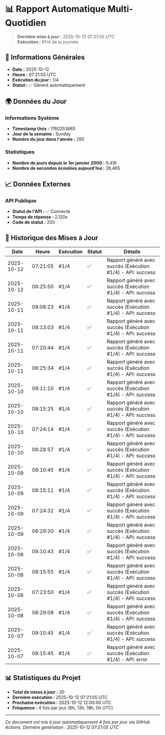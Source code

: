# 📊 Rapport Automatique Multi-Quotidien

> **Dernière mise à jour :** 2025-10-12 07:21:05 UTC  
> **Exécution :** #1/4 de la journée

## 📅 Informations Générales

- **Date :** 2025-10-12
- **Heure :** 07:21:05 UTC
- **Exécution du jour :** 1/4
- **Statut :** ✅ Généré automatiquement

## 🌍 Données du Jour

### Informations Système
- **Timestamp Unix :** 1760253665
- **Jour de la semaine :** Sunday
- **Numéro du jour dans l'année :** 285

### Statistiques
- **Nombre de jours depuis le 1er janvier 2000 :** 9,416
- **Nombre de secondes écoulées aujourd'hui :** 26,465

## 📈 Données Externes

### API Publique
- **Statut de l'API :** ✅ Connecté
- **Temps de réponse :** 2.120s
- **Code de statut :** 200

## 🔄 Historique des Mises à Jour

| Date | Heure | Exécution | Statut | Détails |
|------|-------|-----------|--------|---------|
| 2025-10-12 | 07:21:05 | #1/4 | ✅ | Rapport généré avec succès (Exécution #1/4) - API: success |
| 2025-10-12 | 06:25:50 | #1/4 | ✅ | Rapport généré avec succès (Exécution #1/4) - API: success |
| 2025-10-11 | 09:08:23 | #1/4 | ✅ | Rapport généré avec succès (Exécution #1/4) - API: success |
| 2025-10-11 | 08:13:03 | #1/4 | ✅ | Rapport généré avec succès (Exécution #1/4) - API: success |
| 2025-10-11 | 07:20:44 | #1/4 | ✅ | Rapport généré avec succès (Exécution #1/4) - API: success |
| 2025-10-11 | 06:25:34 | #1/4 | ✅ | Rapport généré avec succès (Exécution #1/4) - API: success |
| 2025-10-10 | 09:11:10 | #1/4 | ✅ | Rapport généré avec succès (Exécution #1/4) - API: success |
| 2025-10-10 | 08:15:25 | #1/4 | ✅ | Rapport généré avec succès (Exécution #1/4) - API: success |
| 2025-10-10 | 07:24:14 | #1/4 | ✅ | Rapport généré avec succès (Exécution #1/4) - API: success |
| 2025-10-10 | 06:28:57 | #1/4 | ✅ | Rapport généré avec succès (Exécution #1/4) - API: success |
| 2025-10-09 | 09:10:45 | #1/4 | ✅ | Rapport généré avec succès (Exécution #1/4) - API: success |
| 2025-10-09 | 08:15:11 | #1/4 | ✅ | Rapport généré avec succès (Exécution #1/4) - API: success |
| 2025-10-09 | 07:24:32 | #1/4 | ✅ | Rapport généré avec succès (Exécution #1/4) - API: success |
| 2025-10-09 | 06:29:20 | #1/4 | ✅ | Rapport généré avec succès (Exécution #1/4) - API: success |
| 2025-10-08 | 09:10:43 | #1/4 | ✅ | Rapport généré avec succès (Exécution #1/4) - API: success |
| 2025-10-08 | 08:15:55 | #1/4 | ✅ | Rapport généré avec succès (Exécution #1/4) - API: success |
| 2025-10-08 | 07:23:50 | #1/4 | ✅ | Rapport généré avec succès (Exécution #1/4) - API: success |
| 2025-10-08 | 06:29:08 | #1/4 | ✅ | Rapport généré avec succès (Exécution #1/4) - API: success |
| 2025-10-07 | 09:10:45 | #1/4 | ✅ | Rapport généré avec succès (Exécution #1/4) - API: success |
| 2025-10-07 | 08:15:45 | #1/4 | ✅ | Rapport généré avec succès (Exécution #1/4) - API: error |

## 📊 Statistiques du Projet

- **Total de mises à jour :** 20
- **Dernière exécution :** 2025-10-12 07:21:05 UTC
- **Prochaine exécution :** 2025-10-12 12:00:00 UTC
- **Fréquence :** 4 fois par jour (6h, 12h, 18h, 0h UTC)

---

*Ce document est mis à jour automatiquement 4 fois par jour via GitHub Actions.*
*Dernière génération : 2025-10-12 07:21:05 UTC*
